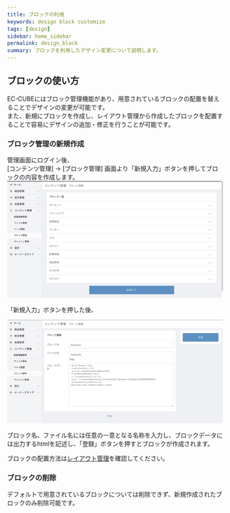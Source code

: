 ```yaml
---
title: ブロックの利用
keywords: design block customize
tags: [design]
sidebar: home_sidebar
permalink: design_block
summary: ブロックを利用したデザイン変更について説明します。
---
```


## ブロックの使い方
EC-CUBEにはブロック管理機能があり、用意されているブロックの配置を替えることでデザインの変更が可能です。  
また、新規にブロックを作成し、レイアウト管理から作成したブロックを配置することで容易にデザインの追加・修正を行うことが可能です。

### ブロック管理の新規作成

管理画面にログイン後、  
[コンテンツ管理] -> [ブロック管理] 画面より「新規入力」ボタンを押してブロックの内容を作成します。
![ブロック管理](/images/design/design-block-01.png)

「新規入力」ボタンを押した後、

![ブロック管理](/images/design/design-block-02.png)

ブロック名、ファイル名には任意の一意となる名称を入力し、ブロックデータには出力するhtmlを記述し、「登録」ボタンを押すとブロックが作成されます。

ブロックの配置方法は[レイアウト管理](design_layout)を確認してください。

### ブロックの削除

デフォルトで用意されているブロックについては削除できず、新規作成されたブロックのみ削除可能です。
